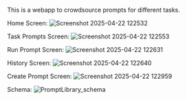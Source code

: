 This is a webapp to crowdsource prompts for different tasks.

Home Screen:
![Screenshot 2025-04-22 122532](https://github.com/user-attachments/assets/c3508411-7940-4165-906d-0ad3cccc6f17)

Task Prompts Screen:
![Screenshot 2025-04-22 122553](https://github.com/user-attachments/assets/94b2ff14-4d23-4348-8034-1e7af97e4dbe)

Run Prompt Screen:
![Screenshot 2025-04-22 122631](https://github.com/user-attachments/assets/f10100e9-187b-49f4-b906-837a39e0129a)

History Screen:
![Screenshot 2025-04-22 122640](https://github.com/user-attachments/assets/af1d5eeb-d240-49e2-a88f-579c4f5c3b34)

Create Prompt Screen:
![Screenshot 2025-04-22 122959](https://github.com/user-attachments/assets/aac37c9c-dbef-4a86-80e7-6abf752056be)

Schema:
![PromptLibrary_schema](https://github.com/user-attachments/assets/98703c70-cead-4f7a-a48d-85b9f252a8bf)
